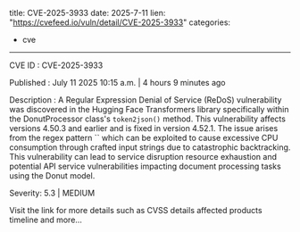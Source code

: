  
title: CVE-2025-3933
date: 2025-7-11
lien: "https://cvefeed.io/vuln/detail/CVE-2025-3933"
categories:
  - cve
---

CVE ID : CVE-2025-3933

Published :  July 11
2025
10:15 a.m. | 4 hours
9 minutes ago

Description : A Regular Expression Denial of Service (ReDoS) vulnerability was discovered in the Hugging Face Transformers library
specifically within the DonutProcessor class's `token2json()` method. This vulnerability affects versions 4.50.3 and earlier
and is fixed in version 4.52.1. The issue arises from the regex pattern `` which can be exploited to cause excessive CPU consumption through crafted input strings due to catastrophic backtracking. This vulnerability can lead to service disruption
resource exhaustion
and potential API service vulnerabilities
impacting document processing tasks using the Donut model.

Severity: 5.3 | MEDIUM

Visit the link for more details
such as CVSS details
affected products
timeline
and more...
